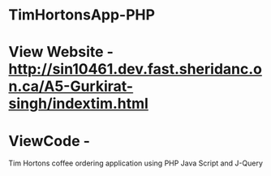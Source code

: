 # TimHortonsApp-PHP
# View Website - http://sin10461.dev.fast.sheridanc.on.ca/A5-Gurkirat-singh/indextim.html
# ViewCode -
Tim Hortons coffee ordering application using PHP Java Script and J-Query 
